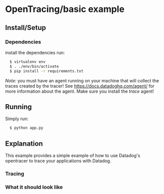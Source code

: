 # OpenTracing/basic example

## Install/Setup

### Dependencies

install the dependencies run:
```sh
  $ virtualenv env
  $ . ./env/bin/activate
  $ pip install -r requirements.txt
```

*Note:* you must have an agent running on your machine that will collect the
traces created by the tracer! See https://docs.datadoghq.com/agent/ for more
information about the agent. Make sure you install the *trace* agent!

## Running

Simply run:

```sh
  $ python app.py
```

## Explanation

This example provides a simple example of how to use Datadog's opentracer to
trace your applications with Datadog.

### Tracing


### What it should look like

